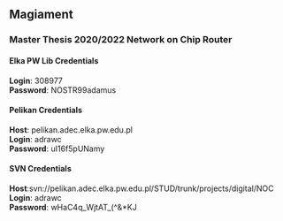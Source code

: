 ## Magiament
### Master Thesis 2020/2022 Network on Chip Router


#### Elka PW Lib Credentials
**Login**: 308977\
**Password**: NOSTR99adamus

#### Pelikan Credentials
**Host**: pelikan.adec.elka.pw.edu.pl\
**Login**: adrawc\
**Password**: uI16f5pUNamy

#### SVN Credentials
**Host**:svn://pelikan.adec.elka.pw.edu.pl/STUD/trunk/projects/digital/NOC\
**Login**: adrawc\
**Password**: wHaC4q_WjtAT_(^&*KJ
